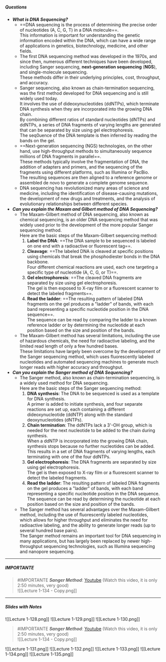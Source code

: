 ##### Questions
- ***What is DNA Sequencing?***
	- ==DNA sequencing is the process of determining the precise order of nucleotides (A, C, G, T) in a DNA molecule==. <br>This information is important for understanding the genetic information encoded within the DNA, which can have a wide range of applications in genetics, biotechnology, medicine, and other fields.
	- The first DNA sequencing method was developed in the 1970s, and since then, numerous different techniques have been developed, including Sanger sequencing, **next-generation sequencing** (**NGS**), and single-molecule sequencing. <br>These methods differ in their underlying principles, cost, throughput, and accuracy.
	- Sanger sequencing, also known as chain-termination sequencing, was the first method developed for DNA sequencing and is still widely used today. <br>It involves the use of dideoxynucleotides (ddNTPs), which terminate DNA synthesis when they are incorporated into the growing DNA chain. <br>By combining different ratios of standard nucleotides (dNTPs) and ddNTPs, a series of DNA fragments of varying lengths are generated that can be separated by size using gel electrophoresis. <br>The seq0uence of the DNA template is then inferred by reading the bands on the gel.
	- ==Next-generation sequencing (NGS) technologies, on the other hand, use high-throughput methods to simultaneously sequence millions of DNA fragments in parallel==. <br>These methods typically involve the fragmentation of DNA, the addition of adapters and primers, and the sequencing of the fragments using different platforms, such as Illumina or PacBio. <br>The resulting sequences are then aligned to a reference genome or assembled de novo to generate a complete genome sequence.
	- DNA sequencing has revolutionized many areas of science and medicine, including the identification of disease-causing mutations, the development of new drugs and treatments, and the analysis of evolutionary relationships between different species.
- ***Can you explain the Maxam and Gilbert method of DNA Sequencing?***
	- The Maxam-Gilbert method of DNA sequencing, also known as chemical sequencing, is an older DNA sequencing method that was widely used prior to the development of the more popular Sanger sequencing method. <br>Here are the basic steps of the Maxam-Gilbert sequencing method:
	  1. **Label the DNA**: ==The DNA sample to be sequenced is labeled on one end with a radioactive or fluorescent tag==.
	  2. **Cleavage**: ==The labeled DNA is cleaved at specific positions using chemicals that break the phosphodiester bonds in the DNA backbone. <br>Four different chemical reactions are used, each one targeting a specific type of nucleotide (A, C, G, or T)==.
	  3. **Gel electrophoresis**: ==The cleaved DNA fragments are separated by size using gel electrophoresis. <br>The gel is then exposed to X-ray film or a fluorescent scanner to detect the labeled fragments==.
	  4. **Read the ladder**: ==The resulting pattern of labeled DNA fragments on the gel produces a "ladder" of bands, with each band representing a specific nucleotide position in the DNA sequence==. <br>The sequence can be read by comparing the ladder to a known reference ladder or by determining the nucleotide at each position based on the size and position of the bands.
	- The Maxam-Gilbert method has several limitations, including the use of hazardous chemicals, the need for radioactive labeling, and the limited read length of only a few hundred bases. <br>These limitations have largely been overcome by the development of the Sanger sequencing method, which uses fluorescently labeled nucleotides and automated sequencing machines to generate much longer reads with higher accuracy and throughput.
- ***Can you explain the Sanger method of DNA Sequencing?***
	- The Sanger method, also known as chain-termination sequencing, is a widely used method for DNA sequencing. <br>Here are the basic steps of the Sanger sequencing method:
	  1. **DNA synthesis**: The DNA to be sequenced is used as a template for DNA synthesis. <br>A primer is added to initiate synthesis, and four separate reactions are set up, each containing a different dideoxynucleotide (ddNTP) along with the standard deoxynucleotides (dNTPs).
	  2. **Chain termination**: The ddNTPs lack a 3'-OH group, which is needed for the next nucleotide to be added to the chain during synthesis. <br>When a ddNTP is incorporated into the growing DNA chain, synthesis stops because no further nucleotides can be added. <br>This results in a set of DNA fragments of varying lengths, each terminating with one of the four ddNTPs.
	  3. **Gel electrophoresis**: The DNA fragments are separated by size using gel electrophoresis. <br>The gel is then exposed to X-ray film or a fluorescent scanner to detect the labeled fragments.
	  4. **Read the ladder**: The resulting pattern of labeled DNA fragments on the gel produces a "ladder" of bands, with each band representing a specific nucleotide position in the DNA sequence. <br>The sequence can be read by determining the nucleotide at each position based on the size and position of the bands.
	- The Sanger method has several advantages over the Maxam-Gilbert method, including the use of fluorescently labeled nucleotides, which allows for higher throughput and eliminates the need for radioactive labeling, and the ability to generate longer reads (up to several hundred base pairs). <br>The Sanger method remains an important tool for DNA sequencing in many applications, but has largely been replaced by newer high-throughput sequencing technologies, such as Illumina sequencing and nanopore sequencing.

---
##### IMPORTANTE

> #IMPORTANTE ***Sanger Method***:
> [Youtube](https://www.youtube.com/watch?v=FvHRio1yyhQ) (Watch this video, it is only 2:50 minutes, very good) <br>![[Lecture 1-134 - Copy.png]]

---
##### Slides with Notes
![[Lecture 1-128.png]] ![[Lecture 1-129.png]] ![[Lecture 1-130.png]] 

> #IMPORTANTE ***Sanger Method***:
> [Youtube](https://www.youtube.com/watch?v=FvHRio1yyhQ) (Watch this video, it is only 2:50 minutes, very good) <br>![[Lecture 1-134 - Copy.png]]

![[Lecture 1-131.png]] ![[Lecture 1-132.png]] ![[Lecture 1-133.png]] ![[Lecture 1-134.png]] ![[Lecture 1-135.png]]
